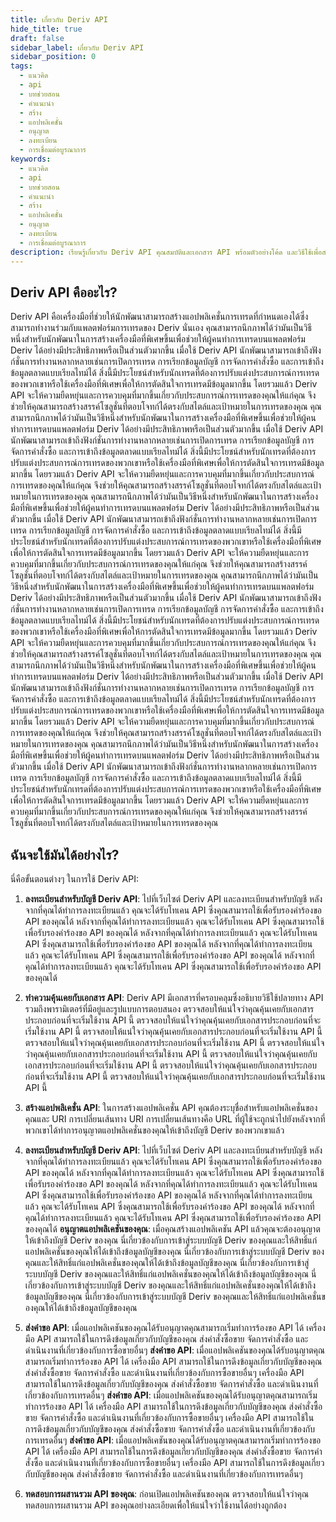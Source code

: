 ```yaml
---
title: เกี่ยวกับ Deriv API
hide_title: true
draft: false
sidebar_label: เกี่ยวกับ Deriv API
sidebar_position: 0
tags:
  - แนวคิด
  - api
  - บทช่วยสอน
  - คำแนะนำ
  - สร้าง
  - แอปพลิเคชั่น
  - อนุญาต
  - ลงทะเบียน
  - การเชื่อมต่อบูรณาการ
keywords:
  - แนวคิด
  - api
  - บทช่วยสอน
  - คำแนะนำ
  - สร้าง
  - แอปพลิเคชั่น
  - อนุญาต
  - ลงทะเบียน
  - การเชื่อมต่อบูรณาการ
description: เรียนรู้เกี่ยวกับ Deriv API คุณสมบัติและเอกสาร API พร้อมตัวอย่างโค้ด และวิธีใช้เพื่อสร้างแอพการซื้อขายของคุณ
---
```


## Deriv API คืออะไร?

Deriv API คือเครื่องมือที่ช่วยให้นักพัฒนาสามารถสร้างแอปพลิเคชั่นการเทรดที่กำหนดเองได้ซึ่งสามารถทำงานร่วมกับแพลตฟอร์มการเทรดของ Deriv นั่นเอง คุณสามารถนึกภาพได้ว่ามันเป็นวิธีหนึ่งสำหรับนักพัฒนาในการสร้างเครื่องมือที่พิเศษขึ้นเพื่อช่วยให้ผู้คนทำการเทรดบนแพลตฟอร์ม Deriv ได้อย่างมีประสิทธิภาพหรือเป็นส่วนตัวมากขึ้น เมื่อใช้ Deriv API นักพัฒนาสามารถเข้าถึงฟังก์ชั่นการทำงานหลากหลายเช่นการเปิดการเทรด การเรียกข้อมูลบัญชี การจัดการคำสั่งซื้อ และการเข้าถึงข้อมูลตลาดแบบเรียลไทม์ได้ สิ่งนี้มีประโยชน์สำหรับนักเทรดที่ต้องการปรับแต่งประสบการณ์การเทรดของพวกเขาหรือใช้เครื่องมือที่พิเศษเพื่อให้การตัดสินใจการเทรดมีข้อมูลมากขึ้น โดยรวมแล้ว Deriv API จะให้ความยืดหยุ่นและการควบคุมที่มากขึ้นเกี่ยวกับประสบการณ์การเทรดของคุณให้แก่คุณ จึงช่วยให้คุณสามารถสร้างสรรค์โซลูชั่นที่ตอบโจทก์ได้ตรงกับสไตล์และเป้าหมายในการเทรดของคุณ คุณสามารถนึกภาพได้ว่ามันเป็นวิธีหนึ่งสำหรับนักพัฒนาในการสร้างเครื่องมือที่พิเศษขึ้นเพื่อช่วยให้ผู้คนทำการเทรดบนแพลตฟอร์ม Deriv ได้อย่างมีประสิทธิภาพหรือเป็นส่วนตัวมากขึ้น เมื่อใช้ Deriv API นักพัฒนาสามารถเข้าถึงฟังก์ชั่นการทำงานหลากหลายเช่นการเปิดการเทรด การเรียกข้อมูลบัญชี การจัดการคำสั่งซื้อ และการเข้าถึงข้อมูลตลาดแบบเรียลไทม์ได้ สิ่งนี้มีประโยชน์สำหรับนักเทรดที่ต้องการปรับแต่งประสบการณ์การเทรดของพวกเขาหรือใช้เครื่องมือที่พิเศษเพื่อให้การตัดสินใจการเทรดมีข้อมูลมากขึ้น โดยรวมแล้ว Deriv API จะให้ความยืดหยุ่นและการควบคุมที่มากขึ้นเกี่ยวกับประสบการณ์การเทรดของคุณให้แก่คุณ จึงช่วยให้คุณสามารถสร้างสรรค์โซลูชั่นที่ตอบโจทก์ได้ตรงกับสไตล์และเป้าหมายในการเทรดของคุณ คุณสามารถนึกภาพได้ว่ามันเป็นวิธีหนึ่งสำหรับนักพัฒนาในการสร้างเครื่องมือที่พิเศษขึ้นเพื่อช่วยให้ผู้คนทำการเทรดบนแพลตฟอร์ม Deriv ได้อย่างมีประสิทธิภาพหรือเป็นส่วนตัวมากขึ้น เมื่อใช้ Deriv API นักพัฒนาสามารถเข้าถึงฟังก์ชั่นการทำงานหลากหลายเช่นการเปิดการเทรด การเรียกข้อมูลบัญชี การจัดการคำสั่งซื้อ และการเข้าถึงข้อมูลตลาดแบบเรียลไทม์ได้ สิ่งนี้มีประโยชน์สำหรับนักเทรดที่ต้องการปรับแต่งประสบการณ์การเทรดของพวกเขาหรือใช้เครื่องมือที่พิเศษเพื่อให้การตัดสินใจการเทรดมีข้อมูลมากขึ้น โดยรวมแล้ว Deriv API จะให้ความยืดหยุ่นและการควบคุมที่มากขึ้นเกี่ยวกับประสบการณ์การเทรดของคุณให้แก่คุณ จึงช่วยให้คุณสามารถสร้างสรรค์โซลูชั่นที่ตอบโจทก์ได้ตรงกับสไตล์และเป้าหมายในการเทรดของคุณ คุณสามารถนึกภาพได้ว่ามันเป็นวิธีหนึ่งสำหรับนักพัฒนาในการสร้างเครื่องมือที่พิเศษขึ้นเพื่อช่วยให้ผู้คนทำการเทรดบนแพลตฟอร์ม Deriv ได้อย่างมีประสิทธิภาพหรือเป็นส่วนตัวมากขึ้น เมื่อใช้ Deriv API นักพัฒนาสามารถเข้าถึงฟังก์ชั่นการทำงานหลากหลายเช่นการเปิดการเทรด การเรียกข้อมูลบัญชี การจัดการคำสั่งซื้อ และการเข้าถึงข้อมูลตลาดแบบเรียลไทม์ได้ สิ่งนี้มีประโยชน์สำหรับนักเทรดที่ต้องการปรับแต่งประสบการณ์การเทรดของพวกเขาหรือใช้เครื่องมือที่พิเศษเพื่อให้การตัดสินใจการเทรดมีข้อมูลมากขึ้น โดยรวมแล้ว Deriv API จะให้ความยืดหยุ่นและการควบคุมที่มากขึ้นเกี่ยวกับประสบการณ์การเทรดของคุณให้แก่คุณ จึงช่วยให้คุณสามารถสร้างสรรค์โซลูชั่นที่ตอบโจทก์ได้ตรงกับสไตล์และเป้าหมายในการเทรดของคุณ คุณสามารถนึกภาพได้ว่ามันเป็นวิธีหนึ่งสำหรับนักพัฒนาในการสร้างเครื่องมือที่พิเศษขึ้นเพื่อช่วยให้ผู้คนทำการเทรดบนแพลตฟอร์ม Deriv ได้อย่างมีประสิทธิภาพหรือเป็นส่วนตัวมากขึ้น เมื่อใช้ Deriv API นักพัฒนาสามารถเข้าถึงฟังก์ชั่นการทำงานหลากหลายเช่นการเปิดการเทรด การเรียกข้อมูลบัญชี การจัดการคำสั่งซื้อ และการเข้าถึงข้อมูลตลาดแบบเรียลไทม์ได้ สิ่งนี้มีประโยชน์สำหรับนักเทรดที่ต้องการปรับแต่งประสบการณ์การเทรดของพวกเขาหรือใช้เครื่องมือที่พิเศษเพื่อให้การตัดสินใจการเทรดมีข้อมูลมากขึ้น โดยรวมแล้ว Deriv API จะให้ความยืดหยุ่นและการควบคุมที่มากขึ้นเกี่ยวกับประสบการณ์การเทรดของคุณให้แก่คุณ จึงช่วยให้คุณสามารถสร้างสรรค์โซลูชั่นที่ตอบโจทก์ได้ตรงกับสไตล์และเป้าหมายในการเทรดของคุณ คุณสามารถนึกภาพได้ว่ามันเป็นวิธีหนึ่งสำหรับนักพัฒนาในการสร้างเครื่องมือที่พิเศษขึ้นเพื่อช่วยให้ผู้คนทำการเทรดบนแพลตฟอร์ม Deriv ได้อย่างมีประสิทธิภาพหรือเป็นส่วนตัวมากขึ้น เมื่อใช้ Deriv API นักพัฒนาสามารถเข้าถึงฟังก์ชั่นการทำงานหลากหลายเช่นการเปิดการเทรด การเรียกข้อมูลบัญชี การจัดการคำสั่งซื้อ และการเข้าถึงข้อมูลตลาดแบบเรียลไทม์ได้ สิ่งนี้มีประโยชน์สำหรับนักเทรดที่ต้องการปรับแต่งประสบการณ์การเทรดของพวกเขาหรือใช้เครื่องมือที่พิเศษเพื่อให้การตัดสินใจการเทรดมีข้อมูลมากขึ้น โดยรวมแล้ว Deriv API จะให้ความยืดหยุ่นและการควบคุมที่มากขึ้นเกี่ยวกับประสบการณ์การเทรดของคุณให้แก่คุณ จึงช่วยให้คุณสามารถสร้างสรรค์โซลูชั่นที่ตอบโจทก์ได้ตรงกับสไตล์และเป้าหมายในการเทรดของคุณ

## ฉันจะใช้มันได้อย่างไร?

นี่คือขั้นตอนต่างๆ ในการใช้ Deriv API:

1. **ลงทะเบียนสำหรับบัญชี Deriv API**: ไปที่เว็บไซต์ Deriv API และลงทะเบียนสำหรับบัญชี หลังจากที่คุณได้ทำการลงทะเบียนแล้ว คุณจะได้รับโทเคน API ซึ่งคุณสามารถใช้เพื่อรับรองคำร้องขอ API ของคุณได้ หลังจากที่คุณได้ทำการลงทะเบียนแล้ว คุณจะได้รับโทเคน API ซึ่งคุณสามารถใช้เพื่อรับรองคำร้องขอ API ของคุณได้ หลังจากที่คุณได้ทำการลงทะเบียนแล้ว คุณจะได้รับโทเคน API ซึ่งคุณสามารถใช้เพื่อรับรองคำร้องขอ API ของคุณได้ หลังจากที่คุณได้ทำการลงทะเบียนแล้ว คุณจะได้รับโทเคน API ซึ่งคุณสามารถใช้เพื่อรับรองคำร้องขอ API ของคุณได้ หลังจากที่คุณได้ทำการลงทะเบียนแล้ว คุณจะได้รับโทเคน API ซึ่งคุณสามารถใช้เพื่อรับรองคำร้องขอ API ของคุณได้

2. **ทำความคุ้นเคยกับเอกสาร API**: Deriv API มีเอกสารที่ครอบคลุมซึ่งอธิบายวิธีใช้ปลายทาง API รวมถึงพารามิเตอร์ที่มีอยู่และรูปแบบการตอบสนอง ตรวจสอบให้แน่ใจว่าคุณคุ้นเคยกับเอกสารประกอบก่อนที่จะเริ่มใช้งาน API นี้ ตรวจสอบให้แน่ใจว่าคุณคุ้นเคยกับเอกสารประกอบก่อนที่จะเริ่มใช้งาน API นี้ ตรวจสอบให้แน่ใจว่าคุณคุ้นเคยกับเอกสารประกอบก่อนที่จะเริ่มใช้งาน API นี้ ตรวจสอบให้แน่ใจว่าคุณคุ้นเคยกับเอกสารประกอบก่อนที่จะเริ่มใช้งาน API นี้ ตรวจสอบให้แน่ใจว่าคุณคุ้นเคยกับเอกสารประกอบก่อนที่จะเริ่มใช้งาน API นี้ ตรวจสอบให้แน่ใจว่าคุณคุ้นเคยกับเอกสารประกอบก่อนที่จะเริ่มใช้งาน API นี้ ตรวจสอบให้แน่ใจว่าคุณคุ้นเคยกับเอกสารประกอบก่อนที่จะเริ่มใช้งาน API นี้ ตรวจสอบให้แน่ใจว่าคุณคุ้นเคยกับเอกสารประกอบก่อนที่จะเริ่มใช้งาน API นี้

3. **สร้างแอปพลิเคชั่น API**: ในการสร้างแอปพลิเคชั่น API คุณต้องระบุชื่อสำหรับแอปพลิเคชั่นของคุณและ URI การเปลี่ยนเส้นทาง URI การเปลี่ยนเส้นทางคือ URL ที่ผู้ใช้จะถูกนำไปยังหลังจากที่พวกเขาได้ทำการอนุญาตแอปพลิเคชั่นของคุณให้เข้าถึงบัญชี Deriv ของพวกเขาแล้ว

4. **ลงทะเบียนสำหรับบัญชี Deriv API**: ไปที่เว็บไซต์ Deriv API และลงทะเบียนสำหรับบัญชี หลังจากที่คุณได้ทำการลงทะเบียนแล้ว คุณจะได้รับโทเคน API ซึ่งคุณสามารถใช้เพื่อรับรองคำร้องขอ API ของคุณได้ หลังจากที่คุณได้ทำการลงทะเบียนแล้ว คุณจะได้รับโทเคน API ซึ่งคุณสามารถใช้เพื่อรับรองคำร้องขอ API ของคุณได้ หลังจากที่คุณได้ทำการลงทะเบียนแล้ว คุณจะได้รับโทเคน API ซึ่งคุณสามารถใช้เพื่อรับรองคำร้องขอ API ของคุณได้ หลังจากที่คุณได้ทำการลงทะเบียนแล้ว คุณจะได้รับโทเคน API ซึ่งคุณสามารถใช้เพื่อรับรองคำร้องขอ API ของคุณได้ หลังจากที่คุณได้ทำการลงทะเบียนแล้ว คุณจะได้รับโทเคน API ซึ่งคุณสามารถใช้เพื่อรับรองคำร้องขอ API ของคุณได้ **อนุญาตแอปพลิเคชันของคุณ**: เมื่อคุณสร้างแอปพลิเคชัน API แล้วคุณจะต้องอนุญาตให้เข้าถึงบัญชี Deriv ของคุณ นี่เกี่ยวข้องกับการเข้าสู่ระบบบัญชี Deriv ของคุณและให้สิทธิ์แก่แอปพลิเคชั่นของคุณให้ได้เข้าถึงข้อมูลบัญชีของคุณ นี่เกี่ยวข้องกับการเข้าสู่ระบบบัญชี Deriv ของคุณและให้สิทธิ์แก่แอปพลิเคชั่นของคุณให้ได้เข้าถึงข้อมูลบัญชีของคุณ นี่เกี่ยวข้องกับการเข้าสู่ระบบบัญชี Deriv ของคุณและให้สิทธิ์แก่แอปพลิเคชั่นของคุณให้ได้เข้าถึงข้อมูลบัญชีของคุณ นี่เกี่ยวข้องกับการเข้าสู่ระบบบัญชี Deriv ของคุณและให้สิทธิ์แก่แอปพลิเคชั่นของคุณให้ได้เข้าถึงข้อมูลบัญชีของคุณ นี่เกี่ยวข้องกับการเข้าสู่ระบบบัญชี Deriv ของคุณและให้สิทธิ์แก่แอปพลิเคชั่นของคุณให้ได้เข้าถึงข้อมูลบัญชีของคุณ

5. **ส่งคำขอ API**: เมื่อแอปพลิเคชันของคุณได้รับอนุญาตคุณสามารถเริ่มทำการร้องขอ API ได้ เครื่องมือ API สามารถใช้ในการดึงข้อมูลเกี่ยวกับบัญชีของคุณ ส่งคำสั่งซื้อขาย จัดการคำสั่งซื้อ และดำเนินงานที่เกี่ยวข้องกับการซื้อขายอื่นๆ **ส่งคำขอ API**: เมื่อแอปพลิเคชันของคุณได้รับอนุญาตคุณสามารถเริ่มทำการร้องขอ API ได้ เครื่องมือ API สามารถใช้ในการดึงข้อมูลเกี่ยวกับบัญชีของคุณ ส่งคำสั่งซื้อขาย จัดการคำสั่งซื้อ และดำเนินงานที่เกี่ยวข้องกับการซื้อขายอื่นๆ เครื่องมือ API สามารถใช้ในการดึงข้อมูลเกี่ยวกับบัญชีของคุณ ส่งคำสั่งซื้อขาย จัดการคำสั่งซื้อ และดำเนินงานที่เกี่ยวข้องกับการเทรดอื่นๆ **ส่งคำขอ API**: เมื่อแอปพลิเคชันของคุณได้รับอนุญาตคุณสามารถเริ่มทำการร้องขอ API ได้ เครื่องมือ API สามารถใช้ในการดึงข้อมูลเกี่ยวกับบัญชีของคุณ ส่งคำสั่งซื้อขาย จัดการคำสั่งซื้อ และดำเนินงานที่เกี่ยวข้องกับการซื้อขายอื่นๆ เครื่องมือ API สามารถใช้ในการดึงข้อมูลเกี่ยวกับบัญชีของคุณ ส่งคำสั่งซื้อขาย จัดการคำสั่งซื้อ และดำเนินงานที่เกี่ยวข้องกับการเทรดอื่นๆ **ส่งคำขอ API**: เมื่อแอปพลิเคชันของคุณได้รับอนุญาตคุณสามารถเริ่มทำการร้องขอ API ได้ เครื่องมือ API สามารถใช้ในการดึงข้อมูลเกี่ยวกับบัญชีของคุณ ส่งคำสั่งซื้อขาย จัดการคำสั่งซื้อ และดำเนินงานที่เกี่ยวข้องกับการซื้อขายอื่นๆ เครื่องมือ API สามารถใช้ในการดึงข้อมูลเกี่ยวกับบัญชีของคุณ ส่งคำสั่งซื้อขาย จัดการคำสั่งซื้อ และดำเนินงานที่เกี่ยวข้องกับการเทรดอื่นๆ

6. **ทดสอบการผสานรวม API ของคุณ**: ก่อนเปิดแอปพลิเคชันของคุณ ตรวจสอบให้แน่ใจว่าคุณทดสอบการผสานรวม API ของคุณอย่างละเอียดเพื่อให้แน่ใจว่าใช้งานได้อย่างถูกต้อง
